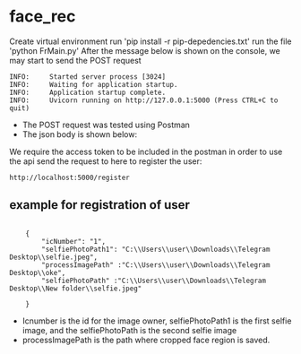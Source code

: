 # face_rec
 Create virtual environment
 run 'pip install -r pip-depedencies.txt'
 run the file 'python FrMain.py'
After the message below is shown on the console, we may start to send the POST request
```
INFO:     Started server process [3024]
INFO:     Waiting for application startup.
INFO:     Application startup complete.
INFO:     Uvicorn running on http://127.0.0.1:5000 (Press CTRL+C to quit)
```
- The POST request was tested using Postman
- The json body is shown below:

We require the access token to  be included in the postman in order to use the api
send the request to here to register the user:
```
http://localhost:5000/register
```
##  example for registration of user
```

    {   
        "icNumber": "1",
        "selfiePhotoPath1": "C:\\Users\\user\\Downloads\\Telegram Desktop\\selfie.jpeg",
        "processImagePath" :"C:\\Users\\user\\Downloads\\Telegram Desktop\\oke",
        "selfiePhotoPath" :"C:\\Users\\user\\Downloads\\Telegram Desktop\\New folder\\selfie.jpeg"

    }
```
- Icnumber is the id for the image owner, selfiePhotoPath1 is the first selfie image, and the selfiePhotoPath is the second selfie image
- processImagePath is the path where cropped face region is saved.
